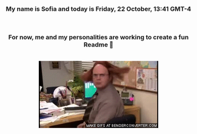 


<div align="center">
<h3 >My name is Sofia and today is Friday, 22 October, 13:41 GMT-4</h3><br>
<h3 >For now, me and my personalities are working to create a fun Readme 👋
</h3><br>
<img src='img/dwight.gif' alt='working...'/>
</div>
